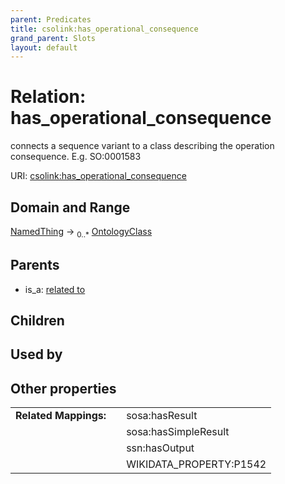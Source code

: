 ```yaml
---
parent: Predicates
title: csolink:has_operational_consequence
grand_parent: Slots
layout: default
---
```


# Relation: has_operational_consequence


connects a sequence variant to a class describing the operation consequence. E.g.  SO:0001583

URI: [csolink:has_operational_consequence](https://w3id.org/csolink/vocab/has_operational_consequence)

## Domain and Range

[NamedThing](NamedThing.md) ->  <sub>0..*</sub> [OntologyClass](OntologyClass.md)

## Parents

 *  is_a: [related to](related_to.md)

## Children


## Used by


## Other properties

|  |  |  |
| --- | --- | --- |
| **Related Mappings:** | | sosa:hasResult |
|  | | sosa:hasSimpleResult |
|  | | ssn:hasOutput |
|  | | WIKIDATA_PROPERTY:P1542 |

